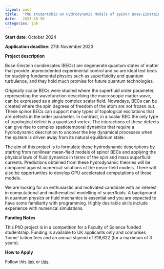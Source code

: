 ```yaml
---
layout: post
title:  "PhD studentship on Hydrodynamic Models of spinor Bose-Einstein condensates at the University of East Anglia"
date:   2023-10-30
categories: job
---
```


**Start date**:
October 2024

**Application deadline**:
27th November 2023

**Project description**

Bose-Einstein condensates (BECs) are degenerate quantum states of matter that provide unprecedented experimental control and so are ideal test beds for studying fundamental physics such as superfluidity and quantum turbulence, and they hold much promise for future quantum technologies.

Originally scalar BECs were studied where the superfluid order parameter, representing the wavefunction describing the macroscopic matter wave, can be expressed as a single complex scalar field. Nowadays, BECs can be created where the spin degrees of freedom of the atom are not frozen out. These spinor BECs can support many types of topological excitations that are defects in the order parameter. In contrast, in a scalar BEC the only type of topological defect is a quantized vortex. The interactions of these defects can give rise to complex spatiotemporal dynamics that require a hydrodynamic description to uncover the key dynamical processes when the system is driven away from its natural equilibrium state.

The aim of this project is to formulate these hydrodynamic descriptions by starting from nonlinear mean-field models of spinor BECs and applying the physical laws of fluid dynamics in terms of the spin and mass superfluid currents. Predictions obtained from these hydrodynamic theories will be compared against numerical solutions of the mean-field models. There will also be opportunities to develop GPU accelerated computations of these models.

We are looking for an enthusiastic and motivated candidate with an interest in computational and mathematical modelling of superfluids. A background in quantum physics or fluid mechanics is essential and you are expected to have some familiarity with programming. Highly desirable skills include experience with numerical simulations.

**Funding Notes**

This PhD project is in a competition for a Faculty of Science funded studentship. Funding is available to UK applicants only and comprises ‘home’ tuition fees and an annual stipend of £18,622 (for a maximum of 3 years).

**How to Apply**

Follow this <a href="https://www.jobs.ac.uk/job/DDT241/phd-studentship-hydrodynamic-models-of-spinor-bose-einstein-condensates">link</a> or <a href="https://www.findaphd.com/phds/project/hydrodynamic-models-of-spinor-bose-einstein-condensates-salmanh-u24sci/?p162874"> this</a>.
 
